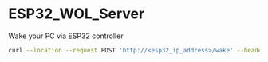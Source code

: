# ESP32_WOL_Server

Wake your PC via ESP32 controller

```sh
curl --location --request POST 'http://<esp32_ip_address>/wake' --header 'Content-Type: text/plain' --data-raw '{ "wake": 1, }'
```
